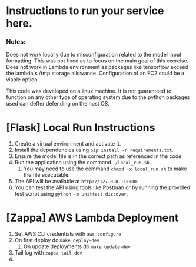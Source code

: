 # Instructions to run your service here.

### Notes:
Does not work locally due to misconfiguration related to the model input formatting. This was not fixed as to focus on the main goal of this exercise.
Does not work in Lambda environment as packages like tensorflow exceed the lambda's /tmp storage allowance. Configuration of an EC2 could be a viable option.

This code was developed on a linux machine. It is not guaranteed to function on any other tyoe of operating system due to the python packages used can deffer defending on the host OS.

# [Flask] Local Run Instructions

1. Create a virtual environment and activate it.
2. Install the dependencies using `pip install -r requirements.txt`.
3. Ensure the model file is in the correct path as referenced in the code.
4. Run the application using the command `./local_run.sh`.
   1. You may need to use the command `chmod +x local_run.sh` to make the file executable.
5. The API will be available at `http://127.0.0.1:5000`.
6. You can test the API using tools like Postman or by running the provided test script using `python -m unittest discover`.

# [Zappa] AWS Lambda Deployment

1. Set AWS CLI credentials with `aws configure`
2. On first deploy do `make deploy-dev`
   1. On update deployments do `make update-dev`
3. Tail log with `zappa tail dev`
4. 

